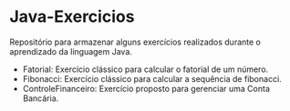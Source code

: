 # Java-Exercicios
Repositório para armazenar alguns exercícios realizados durante o aprendizado da linguagem Java.

- Fatorial: Exercício clássico para calcular o fatorial de um número.
- Fibonacci: Exercício clássico para calcular a sequência de fibonacci.
- ControleFinanceiro: Exercício proposto para gerenciar uma Conta Bancária.
